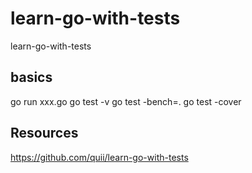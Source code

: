 # learn-go-with-tests
learn-go-with-tests

## basics

go run xxx.go
go test -v
go test -bench=.
go test -cover

## Resources
https://github.com/quii/learn-go-with-tests
